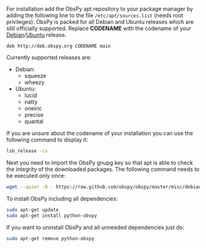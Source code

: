 For installation add the ObsPy apt repository to your package manager by adding the following line to the file `/etc/apt/sources.list` (needs root privileges):
ObsPy is packed for all Debian and Ubuntu releases which are still officially supported.
Replace **CODENAME** with the  codename of your [Debian](http://en.wikipedia.org/wiki/Debian#Releases)/[Ubuntu](http://en.wikipedia.org/wiki/Ubuntu_releases) release.

```sources.list
deb http://deb.obspy.org CODENAME main
```

Currently supported releases are:

 * Debian:
   - squeeze
   - wheezy
 * Ubuntu:
   - lucid
   - natty
   - oneiric
   - precise
   - quantal

If you are unsure about the codename of your installation you can use the following command to display it:

```bash
lsb_release -cs
```

Next you need to import the ObsPy gnupg key so that apt is able to check the integrity of the downloaded packages. The following command needs to be executed only once:

```bash
wget --quiet -O - https://raw.github.com/obspy/obspy/master/misc/debian/public.key | sudo apt-key add -
```

To install ObsPy including all dependencies:

```bash
sudo apt-get update
sudo apt-get install python-obspy
```

If you want to uninstall ObsPy and all unneeded dependencies just do:

```bash
sudo apt-get remove python-obspy
```